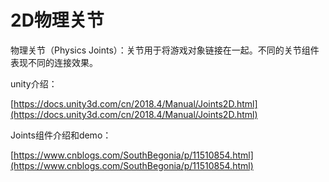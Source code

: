 # 2D物理关节

物理关节（Physics Joints）：关节用于将游戏对象链接在一起。不同的关节组件表现不同的连接效果。

unity介绍：

[https://docs.unity3d.com/cn/2018.4/Manual/Joints2D.html](https://docs.unity3d.com/cn/2018.4/Manual/Joints2D.html)

Joints组件介绍和demo：

[https://www.cnblogs.com/SouthBegonia/p/11510854.html](https://www.cnblogs.com/SouthBegonia/p/11510854.html)



